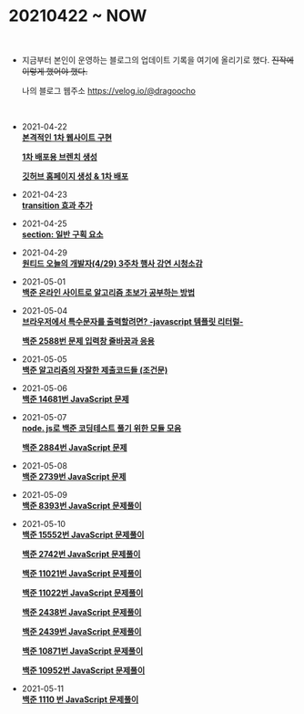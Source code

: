# 20210422 ~ NOW

<br>

- 지금부터 본인이 운영하는 블로그의 업데이트 기록을 여기에 올리기로 했다. ~~진작에 이렇게 했어야 했다.~~
  
  나의 블로그 웹주소
  https://velog.io/@dragoocho

<br>

- 2021-04-22     
  [**본격적인 1차 웹사이트 구현**](https://velog.io/@dragoocho/%EB%B3%B8%EA%B2%A9%EC%A0%81%EC%9D%B8-1%EC%B0%A8-%EC%9B%B9%EC%82%AC%EC%9D%B4%ED%8A%B8-%EA%B5%AC%ED%98%84)

  [**1차 배포용 브렌치 생성**](https://velog.io/@dragoocho/1%EC%B0%A8-%EB%B0%B0%ED%8F%AC%EC%9A%A9-%EB%B8%8C%EB%A0%8C%EC%B9%98-%EC%83%9D%EC%84%B1)

  [**깃허브 홈페이지 생성 & 1차 배포**](https://velog.io/@dragoocho/%EA%B9%83%ED%97%88%EB%B8%8C-%ED%99%88%ED%8E%98%EC%9D%B4%EC%A7%80-%EC%83%9D%EC%84%B1-1%EC%B0%A8-%EB%B0%B0%ED%8F%AC)

- 2021-04-23     
  [**transition 효과 추가**](https://velog.io/@dragoocho/transition-%ED%9A%A8%EA%B3%BC-%EC%B6%94%EA%B0%80)

- 2021-04-25     
  [**section: 일반 구획 요소**](https://velog.io/@dragoocho/section-%EC%9D%BC%EB%B0%98-%EA%B5%AC%ED%9A%8D-%EC%9A%94%EC%86%8C)

- 2021-04-29     
  [**원티드 오늘의 개발자(4/29) 3주차 행사 강연 시청소감**](https://velog.io/@dragoocho/%EC%98%A4%EB%8A%98%EC%9D%98-%EA%B0%9C%EB%B0%9C%EC%9E%90429-3%EC%A3%BC%EC%B0%A8-%ED%96%89%EC%82%AC-%EA%B0%95%EC%97%B0-%EC%8B%9C%EC%B2%AD%EC%86%8C%EA%B0%90)

- 2021-05-01     
  [**백준 온라인 사이트로 알고리즘 초보가 공부하는 방법**](https://velog.io/@dragoocho/%EB%B0%B1%EC%A4%80-%EC%98%A8%EB%9D%BC%EC%9D%B8-%EC%82%AC%EC%9D%B4%ED%8A%B8%EB%A1%9C-%EC%95%8C%EA%B3%A0%EB%A6%AC%EC%A6%98-%EA%B3%B5%EB%B6%80%ED%95%98%EB%8A%94-%EB%B0%A9%EB%B2%95)

- 2021-05-04     
  [**브라우저에서 특수문자를 출력할려면? -javascript 템플릿 리터럴-**](https://velog.io/@dragoocho/%EB%B8%8C%EB%9D%BC%EC%9A%B0%EC%A0%80%EC%97%90%EC%84%9C-%ED%8A%B9%EC%88%98%EB%AC%B8%EC%9E%90%EB%A5%BC-%EC%B6%9C%EB%A0%A5%ED%95%A0%EB%A0%A4%EB%A9%B4-javascript-%ED%85%9C%ED%94%8C%EB%A6%BF-%EB%A6%AC%ED%84%B0%EB%9F%B4-)

  [**백준 2588번 문제 입력창 줄바꿈과 응용**](https://velog.io/@dragoocho/%EB%B0%B1%EC%A4%80-2588%EB%B2%88-%EB%AC%B8%EC%A0%9C-%EC%9E%85%EB%A0%A5%EC%B0%BD-%EC%A4%84%EB%B0%94%EA%BF%88%EA%B3%BC-%EC%9D%91%EC%9A%A9)

- 2021-05-05     
  [**백준 알고리즘의 자잘한 제출코드들 (조건문)**](https://velog.io/@dragoocho/%EB%B0%B1%EC%A4%80-%EC%95%8C%EA%B3%A0%EB%A6%AC%EC%A6%98-%EC%9E%90%EC%9E%98%ED%95%9C-%EB%AC%B8%EC%A0%9C%EB%93%A4#%EB%B0%B1%EC%A4%80-2753%EB%B2%88-javascript-%EB%AC%B8%EC%A0%9C)

- 2021-05-06    
  [**백준 14681번 JavaScript 문제**](https://velog.io/@dragoocho/%EB%B0%B1%EC%A4%80-14681%EB%B2%88-JavaScript)

- 2021-05-07    
  [**node. js로 백준 코딩테스트 풀기 위한 모듈 모음**](https://velog.io/@dragoocho/node.-js%EB%A1%9C-%EB%B0%B1%EC%A4%80-%EC%BD%94%EB%94%A9%ED%85%8C%EC%8A%A4%ED%8A%B8-%ED%92%80%EA%B8%B0-%EC%9C%84%ED%95%9C-%EB%AA%A8%EB%93%88-%EB%AA%A8%EC%9D%8C)

  [**백준 2884번 JavaScript 문제**](https://velog.io/@dragoocho/%EB%B0%B1%EC%A4%80-2884%EB%B2%88-JavaScript-%EB%AC%B8%EC%A0%9C)

- 2021-05-08    
  [**백준 2739번 JavaScript 문제**](https://velog.io/@dragoocho/%EB%B0%B1%EC%A4%80-2739%EB%B2%88-JavaScript-%EB%AC%B8%EC%A0%9C)

- 2021-05-09    
  [**백준 8393번 JavaScript 문제풀이**](https://velog.io/@dragoocho/%EB%B0%B1%EC%A4%80-8393%EB%B2%88-JavaScript-%EB%AC%B8%EC%A0%9C%ED%92%80%EC%9D%B4)

- 2021-05-10    
  [**백준 15552번 JavaScript 문제풀이**](https://velog.io/@dragoocho/%EB%B0%B1%EC%A4%80-15552%EB%B2%88-JavaScript-%EB%AC%B8%EC%A0%9C%ED%92%80%EC%9D%B4#%ED%92%80%EC%9D%B4%EA%B3%BC%EC%A0%95-%EC%86%8C%EA%B0%90)
  
  [**백준 2742번 JavaScript 문제풀이**](https://velog.io/@dragoocho/%EB%B0%B1%EC%A4%80-2742%EB%B2%88-JavaScript-%EB%AC%B8%EC%A0%9C%ED%92%80%EC%9D%B4)

  [**백준 11021번 JavaScript 문제풀이**](https://velog.io/@dragoocho/%EB%B0%B1%EC%A4%80-11021%EB%B2%88-JavaScript-%EB%AC%B8%EC%A0%9C%ED%92%80%EC%9D%B4)

  [**백준 11022번 JavaScript 문제풀이**](https://velog.io/@dragoocho/%EB%B0%B1%EC%A4%80-11022%EB%B2%88-JavaScript-%EB%AC%B8%EC%A0%9C%ED%92%80%EC%9D%B4)

  [**백준 2438번 JavaScript 문제풀이**](https://velog.io/@dragoocho/%EB%B0%B1%EC%A4%80-2438%EB%B2%88-JavaScript-%EB%AC%B8%EC%A0%9C%ED%92%80%EC%9D%B4)

  [**백준 2439번 JavaScript 문제풀이**](https://velog.io/@dragoocho/%EB%B0%B1%EC%A4%80-2439%EB%B2%88-JavaScript-%EB%AC%B8%EC%A0%9C%ED%92%80%EC%9D%B4)

  [**백준 10871번 JavaScript 문제풀이**](https://velog.io/@dragoocho/%EB%B0%B1%EC%A4%80-10871%EB%B2%88-JavaScript-%EB%AC%B8%EC%A0%9C%ED%92%80%EC%9D%B4)

  [**백준 10952번 JavaScript 문제풀이**](https://velog.io/@dragoocho/%EB%B0%B1%EC%A4%80-10952-%EB%B2%88-JavaScript-%EB%AC%B8%EC%A0%9C)

- 2021-05-11    
  [**백준 1110 번 JavaScript 문제풀이**](https://velog.io/@dragoocho/%EB%B0%B1%EC%A4%80-1110-%EB%B2%88-JavaScript-%EB%AC%B8%EC%A0%9C%ED%92%80%EC%9D%B4)
